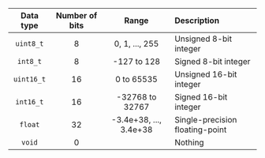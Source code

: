    | **Data type** | **Number of bits** | **Range** | **Description** |
   | :-: | :-: | :-: | :-- |
   | `uint8_t`  | 8 | 0, 1, ..., 255 | Unsigned 8-bit integer |
   | `int8_t`   | 8 | -127 to 128 | Signed 8-bit integer |
   | `uint16_t` | 16 | 0 to 65535 | Unsigned 16-bit integer |
   | `int16_t`  | 16 | 	-32768 to 32767 | Signed 16-bit integer |
   | `float`    | 32 | -3.4e+38, ..., 3.4e+38 | Single-precision floating-point |
   | `void`     | 0 |  | Nothing |